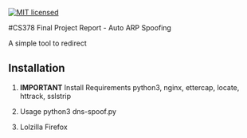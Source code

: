 [![MIT licensed](https://img.shields.io/badge/license-MIT-blue.svg)](https://raw.githubusercontent.com/hyperium/hyper/master/LICENSE)

#CS378 Final Project Report - Auto ARP Spoofing

A simple tool to redirect 



## Installation 
1. **IMPORTANT** Install Requirements
python3, nginx, ettercap, locate, httrack, sslstrip

2. Usage
python3 dns-spoof.py<website-name><network interface>

3. Lolzilla Firefox

 
